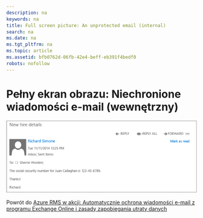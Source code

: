 ```yaml
---
description: na
keywords: na
title: Full screen picture: An unprotected email (internal)
search: na
ms.date: na
ms.tgt_pltfrm: na
ms.topic: article
ms.assetid: bfb0762d-06fb-42e4-beff-eb391f4bedf0
robots: nofollow
---
```

# Pełny ekran obrazu: Niechronione wiadomości e-mail (wewnętrzny)
![](../Image/AzRMS_DLPUnprotectedEmail.png)

Powrót do [Azure RMS w akcji: Automatycznie ochrona wiadomości e-mail z programu Exchange Online i zasady zapobiegania utraty danych](http://technet.microsoft.com/library/jj585026.aspx)

